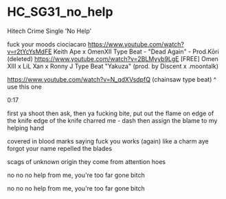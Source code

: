 # HC_SG31_no_help
Hitech Crime Single 'No Help'

fuck your moods ciociacaro
https://www.youtube.com/watch?v=r2tYcYsMdFE Keith Ape x OmenXII Type Beat - "Dead Again" - Prod.Kōri (deleted)
https://www.youtube.com/watch?v=2BLMyyb9LgE [FREE] Omen XIII x LiL Xan x Ronny J Type Beat "Yakuza" (prod. by Discent x .moontalk)

https://www.youtube.com/watch?v=N_qdXVsdpfQ (chainsaw type beat)
^ use this one

0:17

first ya shoot then ask, then ya fucking bite, 
put out the flame on edge of the knife
edge of the knife charred me -
dash then assign the blame to my helping hand 

covered in blood marks saying
fuck you works (again) like a charm aye 
forgot your name repelled the blades



scags of unknown origin
they come from attention hoes

no no no help
from me, you're too far gone bitch

no no no help
from me, you're too far gone bitch

